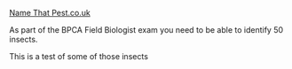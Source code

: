 
[Name That Pest.co.uk](https://namethatpest.co.uk)

As part of the BPCA Field Biologist exam you need to be able to identify 50 insects.

This is a test of some of those insects
